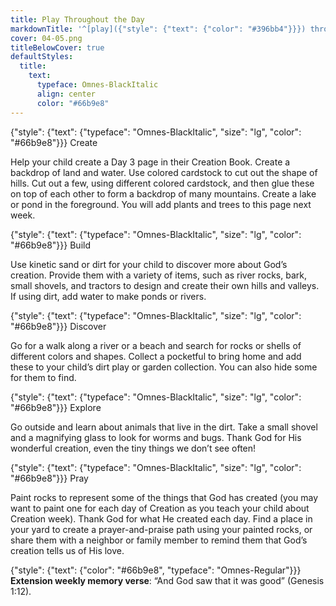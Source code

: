 ```yaml
---
title: Play Throughout the Day
markdownTitle: '^[play]({"style": {"text": {"color": "#396bb4"}}}) throughout the day'
cover: 04-05.png
titleBelowCover: true
defaultStyles:
  title:
    text:
      typeface: Omnes-BlackItalic
      align: center
      color: "#66b9e8"
---
```


{"style": {"text": {"typeface": "Omnes-BlackItalic", "size": "lg", "color": "#66b9e8"}}}
Create

Help your child create a Day 3 page in their Creation Book. Create a backdrop of land and water. Use colored cardstock to cut out the shape of hills. Cut out a few, using different colored cardstock, and then glue these on top of each other to form a backdrop of many mountains. Create a lake or pond in the foreground. You will add plants and trees to this page next week.  

{"style": {"text": {"typeface": "Omnes-BlackItalic", "size": "lg", "color": "#66b9e8"}}}
Build

Use kinetic sand or dirt for your child to discover more about God’s creation. Provide them with a variety of items, such as river rocks, bark, small shovels, and tractors to design and create their own hills and valleys. If using dirt, add water to make ponds or rivers. 

{"style": {"text": {"typeface": "Omnes-BlackItalic", "size": "lg", "color": "#66b9e8"}}}
Discover

Go for a walk along a river or a beach and search for rocks or shells of different colors and shapes. Collect a pocketful to bring home and add these to your child’s dirt play or garden collection. You can also hide some for them to find. 

{"style": {"text": {"typeface": "Omnes-BlackItalic", "size": "lg", "color": "#66b9e8"}}}
Explore

Go outside and learn about animals that live in the dirt. Take a small shovel and a magnifying glass to look for worms and bugs. Thank God for His wonderful creation, even the tiny things we don’t see often! 

{"style": {"text": {"typeface": "Omnes-BlackItalic", "size": "lg", "color": "#66b9e8"}}}
Pray

Paint rocks to represent some of the things that God has created (you may want to paint one for each day of Creation as you teach your child about Creation week). Thank God for what He created each day. Find a place in your yard to create a prayer-and-praise path using your painted rocks, or share them with a neighbor or family member to remind them that God’s creation tells us of His love.

{"style": {"text": {"color": "#66b9e8", "typeface": "Omnes-Regular"}}}
**Extension weekly memory verse**: “And God saw that it was good” (Genesis 1:12).
